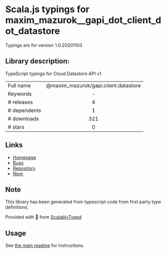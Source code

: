 
# Scala.js typings for maxim_mazurok__gapi_dot_client_dot_datastore

Typings are for version 1.0.20201103

## Library description:
TypeScript typings for Cloud Datastore API v1

|                    |                 |
| ------------------ | :-------------: |
| Full name          | @maxim_mazurok/gapi.client.datastore |
| Keywords           | - |
| # releases         | 4 |
| # dependents       | 1 |
| # downloads        | 321 |
| # stars            | 0 |

## Links
- [Homepage](https://github.com/Maxim-Mazurok/google-api-typings-generator#readme)
- [Bugs](https://github.com/Maxim-Mazurok/google-api-typings-generator/issues)
- [Repository](https://github.com/Maxim-Mazurok/google-api-typings-generator)
- [Npm](https://www.npmjs.com/package/%40maxim_mazurok%2Fgapi.client.datastore)
    


## Note
This library has been generated from typescript code from first party type definitions.

Provided with :purple_heart: from [ScalablyTyped](https://github.com/oyvindberg/ScalablyTyped)

## Usage
See [the main readme](../../readme.md) for instructions.


